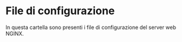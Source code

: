 File di configurazione
===

In questa cartella sono presenti i file di configurazione del server web NGINX.